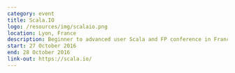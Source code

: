 ```yaml
---
category: event
title: Scala.IO
logo: /resources/img/scalaio.png
location: Lyon, France
description: Beginner to advanced user Scala and FP conference in France
start: 27 October 2016
end: 28 October 2016
link-out: https://scala.io/
---
```

